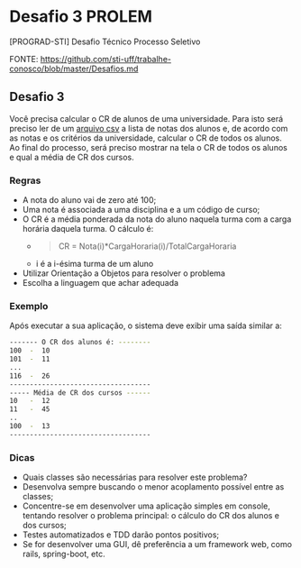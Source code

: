# Desafio 3 PROLEM

[PROGRAD-STI] Desafio Técnico Processo Seletivo

FONTE: https://github.com/sti-uff/trabalhe-conosco/blob/master/Desafios.md

## Desafio 3

Você precisa calcular o CR de alunos de uma universidade. Para isto será preciso ler de um [arquivo csv](datasets/notas.csv) a lista de notas dos alunos e, de acordo com as notas e os critérios da universidade, calcular o CR de todos os alunos. Ao final do processo, será preciso mostrar na tela o CR de todos os alunos e qual a média de CR dos cursos.

### Regras
* A nota do aluno vai de zero até 100;
* Uma nota é associada a uma disciplina e a um código de curso;
* O CR é a média ponderada da nota do aluno naquela turma com a carga horária daquela turma. O cálculo é:
  * > CR = Nota(i)*CargaHoraria(i)/TotalCargaHoraria 
  * i é a i-ésima turma de um aluno
* Utilizar Orientação a Objetos para resolver o problema
* Escolha a linguagem que achar adequada

### Exemplo
Após executar a sua aplicação, o sistema deve exibir uma saída similar a:

```bash
------- O CR dos alunos é: --------
100  -  10 
101  -  11
...
116  -  26
-----------------------------------
----- Média de CR dos cursos ------
10   -  12
11   -  45
..
100  -  13
-----------------------------------
```

### Dicas
- Quais classes são necessárias para resolver este problema?
- Desenvolva sempre buscando o menor acoplamento possível entre as classes;
- Concentre-se em desenvolver uma aplicação simples em console, tentando resolver o problema principal: o cálculo do CR dos alunos e dos cursos;
- Testes automatizados e TDD darão pontos positivos;
- Se for desenvolver uma GUI, dê preferência a um framework web, como rails, spring-boot, etc.
